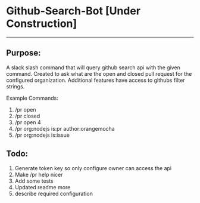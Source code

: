 # Github-Search-Bot [Under Construction]
-------

Purpose:
----
A slack slash command that will query github search api with the given command. Created to ask what are the open and closed pull request for the configured organization. Additional features have access to githubs filter strings.

Example Commands:
1. /pr open
2. /pr closed
3. /pr open 4
4. /pr org:nodejs is:pr author:orangemocha
5. /pr org:nodejs is:issue



Todo:
----

1. Generate token key so only configure owner can access the api
2. Make /pr help nicer
3. Add some tests
4. Updated readme more
5. describe required configuration
